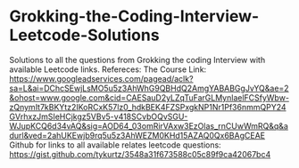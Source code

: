# Grokking-the-Coding-Interview-Leetcode-Solutions
Solutions to all the questions from Grokking the coding Interview with available Leetcode links. 
Refereces: 
The Course Link: https://www.googleadservices.com/pagead/aclk?sa=L&ai=DChcSEwjLsMO5u5z3AhWhG9QBHdQ2AmgYABABGgJvYQ&ae=2&ohost=www.google.com&cid=CAESauD2yLZqTuFarGLMynlaelFCSfyWbw-zQnymIt7kBKYtz2IKoRCxK57lz0_hdkBEK4FZSPxgkNP1Nr1Pf36nmmQPY24GVrhxzJmSIeHCjkgz5VBv5-v418SCvbOQvSGU-WJupKCQ6d34vAQ&sig=AOD64_03omRirVAxw3EzOlas_rnCUwWmRQ&q&adurl&ved=2ahUKEwjb9rq5u5z3AhWEZM0KHd15AZAQ0Qx6BAgCEAE
Github for links to all available relates leetcode questions: https://gist.github.com/tykurtz/3548a31f673588c05c89f9ca42067bc4
